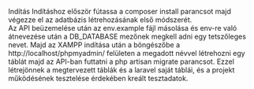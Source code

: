 Indítás 
Indításhoz először fútassa a composer install parancsot majd végezze el az adatbázis létrehozásának első módszerét.  
Az API beüzemelése után az env.example fájl másolása és env-re való átnevezése után a  DB_DATABASE mezőnek megkell adni egy tetszőleges nevet. Majd az XAMPP indítása után a böngészőbe a http://localhost/phpmyadmin/ felületen a megadott névvel létrehozni egy táblát majd az API-ban futtatni a php artisan migrate parancsot. Ezzel létrejönnek a megtervezett táblák és a laravel saját táblái, és a projekt működésének tesztelése érdekében kreált tesztadatok.
